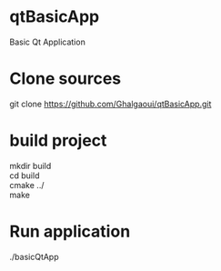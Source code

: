 # qtBasicApp
Basic Qt Application 

# Clone sources
git clone https://github.com/Ghalgaoui/qtBasicApp.git

# build project
mkdir build \
cd build \
cmake ../ \
make 

# Run application 
./basicQtApp
